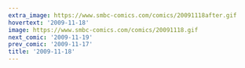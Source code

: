 ```yaml
---
extra_image: https://www.smbc-comics.com/comics/20091118after.gif
hovertext: '2009-11-18'
image: https://www.smbc-comics.com/comics/20091118.gif
next_comic: '2009-11-19'
prev_comic: '2009-11-17'
title: '2009-11-18'
---
```


